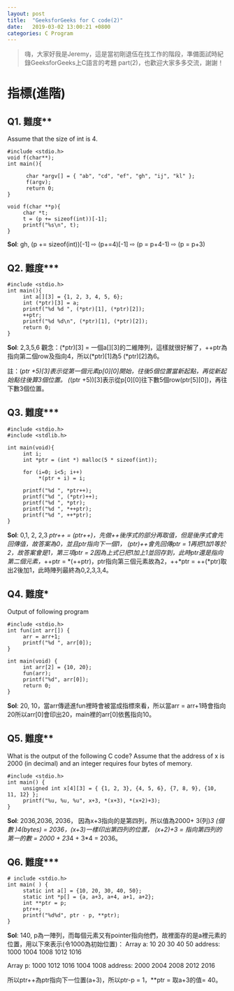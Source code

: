 ```yaml
---
layout: post
title:  "GeeksforGeeks for C code(2)"
date:   2019-03-02 13:00:21 +0800
categories: C Program
---
```


> 嗨，大家好我是Jeremy，這是當初剛退伍在找工作的階段，準備面試時紀錄GeeksforGeeks上C語言的考題 part(2)，也歡迎大家多多交流，謝謝！

# **指標(進階)**


## Q1. 難度** 

Assume that the size of int is 4.

	#include <stdio.h>
	void f(char**);
	int main(){

	      char *argv[] = { "ab", "cd", "ef", "gh", "ij", "kl" };
	      f(argv);
	      return 0;
	}

	void f(char **p){
	     char *t;
	     t = (p += sizeof(int))[-1];
	     printf("%s\n", t);
	}

**Sol**: gh, (p += sizeof(int))[-1] ⇨ (p+=4)[-1] ⇨ (p = p+4-1) ⇨ (p = p+3)

## Q2. 難度***
	#include <stdio.h>
	int main(){
	     int a[][3] = {1, 2, 3, 4, 5, 6};
	     int (*ptr)[3] = a;
	     printf("%d %d ", (*ptr)[1], (*ptr)[2]);
	     ++ptr;
	     printf("%d %d\n", (*ptr)[1], (*ptr)[2]);
	     return 0;
	}

**Sol**: 2,3,5,6 觀念：(*ptr)[3] = 一個a[][3]的二維陣列，這樣就很好解了，++ptr為指向第二個row及指向4，所以(*ptr)[1]為5 (*ptr)[2]為6。

註：(*ptr +5)[3]表示從第一個元素p[0][0]開始，往後5個位置當新起點，再從新起始點往後算3個位置。 (*(ptr +5))[3]表示從p[0][0]往下數5個row(ptr[5][0])，再往下數3個位置。


## Q3. 難度***
	#include <stdio.h>
	#include <stdlib.h>

	int main(void){
	     int i;
	     int *ptr = (int *) malloc(5 * sizeof(int));

	     for (i=0; i<5; i++)
	          *(ptr + i) = i;

	     printf("%d ", *ptr++);
	     printf("%d ", (*ptr)++);
	     printf("%d ", *ptr);
	     printf("%d ", *++ptr);
	     printf("%d ", ++*ptr);
	}

**Sol**: 0,1, 2, 2,3 *ptr++ = *(ptr++)，先做++後序式的部分再取值，但是後序式會先回傳值，故答案為0，並且ptr指向下一個1， (*ptr)++會先回傳*ptr = 1再把1加1等於2，故答案會是1，第三項*ptr = 2因為上式已把1加上1並回存到，此時ptr還是指向第二個元素，*++ptr = *(++ptr)，ptr指向第三個元素故為2，++*ptr = ++(*ptr)取出2後加1，此時陣列最終為0,2,3,3,4。


## Q4. 難度*
Output of following program

	#include <stdio.h>
	int fun(int arr[]) {
	     arr = arr+1; 
	     printf("%d ", arr[0]);
	}

	int main(void) {
	     int arr[2] = {10, 20};
	     fun(arr);
	     printf("%d", arr[0]);
	     return 0;
	}

**Sol**: 20, 10，當arr傳遞進fun裡時會被當成指標來看，所以當arr = arr+1時會指向20所以arr[0]會印出20，main裡的arr[0]依舊指向10。


## Q5. 難度**
What is the output of the following C code? Assume that the address of x is 2000 (in decimal) and an integer requires four bytes of memory.

	#include <stdio.h> 
	int main() { 
	     unsigned int x[4][3] = { {1, 2, 3}, {4, 5, 6}, {7, 8, 9}, {10, 11, 12} }; 
	     printf("%u, %u, %u", x+3, *(x+3), *(x+2)+3); 
	}

**Sol**: 2036,2036, 2036， 因為x+3指向的是第四列，所以值為2000+ 3(列)*3 (個數 )*4(bytes) = 2036，*(x+3)一樣印出第四列的位置， *(x+2)+3 = 指向第四列的第一的數 = 2000 + 2*3*4 + 3*4 = 2036。


## Q6. 難度***

	# include <stdio.h>
	int main( ) { 
	     static int a[] = {10, 20, 30, 40, 50};
	     static int *p[] = {a, a+3, a+4, a+1, a+2};
	     int **ptr = p;
	     ptr++;
	     printf("%d%d", ptr - p, **ptr);
	}

**Sol**: 140, p為一陣列，而每個元素又有pointer指向他們，故裡面存的是a裡元素的位置，用以下來表示(令1000為初始位置)：
Array a:          10           20           30            40            50 
address:        1000       1004        1008        1012       1016

Array p:       1000        1012        1016        1004       1008 
address:        2000       2004        2008        2012       2016

所以ptr++為ptr指向下一位置(a+3)，所以ptr-p = 1，**ptr = 取a+3的值= 40。